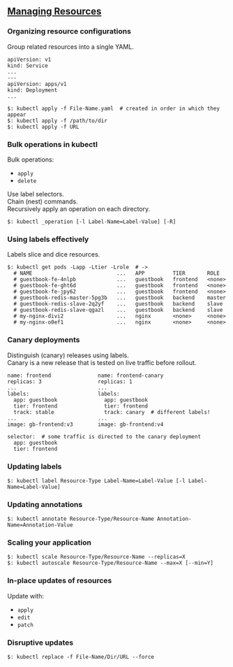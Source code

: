 ## [Managing Resources](https://kubernetes.io/docs/concepts/cluster-administration/manage-deployment/)

### Organizing resource configurations

Group related resources into a single YAML.  

```
apiVersion: v1
kind: Service
...
---
apiVersion: apps/v1
kind: Deployment
...
```

```
$: kubectl apply -f File-Name.yaml  # created in order in which they appear
$: kubectl apply -f /path/to/dir
$: kubectl apply -f URL
```

### Bulk operations in kubectl

Bulk operations:
* `apply`
* `delete`

Use label selectors.  
Chain (nest) commands.  
Recursively apply an operation on each directory.  

```
$: kubectl _operation [-l Label-Name=Label-Value] [-R]
```

### Using labels effectively

Labels slice and dice resources.  

```
$: kubectl get pods -Lapp -Ltier -Lrole  # ->
  # NAME                           ...   APP         TIER       ROLE
  # guestbook-fe-4nlpb             ...   guestbook   frontend   <none>
  # guestbook-fe-ght6d             ...   guestbook   frontend   <none>
  # guestbook-fe-jpy62             ...   guestbook   frontend   <none>
  # guestbook-redis-master-5pg3b   ...   guestbook   backend    master
  # guestbook-redis-slave-2q2yf    ...   guestbook   backend    slave
  # guestbook-redis-slave-qgazl    ...   guestbook   backend    slave
  # my-nginx-divi2                 ...   nginx       <none>     <none>
  # my-nginx-o0ef1                 ...   nginx       <none>     <none>
```

### Canary deployments

Distinguish (canary) releases using labels.  
Canary is a new release that is tested on live traffic before rollout.  

```
name: frontend               name: frontend-canary
replicas: 3                  replicas: 1
...                          ...
labels:                      labels:
  app: guestbook               app: guestbook
  tier: frontend               tier: frontend
  track: stable                track: canary  # different labels!
...                          ...
image: gb-frontend:v3        image: gb-frontend:v4

selector:  # some traffic is directed to the canary deployment
  app: guestbook
  tier: frontend
```

### Updating labels

```
$: kubectl label Resource-Type Label-Name=Label-Value [-l Label-Name=Label-Value]
```

### Updating annotations

```
$: kubectl annotate Resource-Type/Resource-Name Annotation-Name=Annotation-Value
```

### Scaling your application

```
$: kubectl scale Resource-Type/Resource-Name --replicas=X
$: kubectl autoscale Resource-Type/Resource-Name --max=X [--min=Y]
```

### In-place updates of resources

Update with:
* `apply`
* `edit`
* `patch`

### Disruptive updates

```
$: kubectl replace -f File-Name/Dir/URL --force
```

